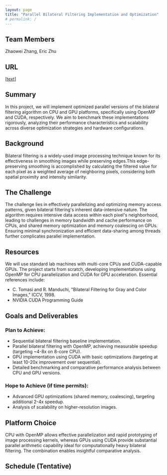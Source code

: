 ```yaml
---
layout: page
title: "Parallel Bilateral Filtering Implementation and Optimization"
# permalink: /
---
```


## Team Members
Zhaowei Zhang, Eric Zhu

## URL
[[text](https://github.com/pentene/15418-final-project)]

## Summary
In this project, we will implement optimized parallel versions of the bilateral filtering algorithm on CPU and GPU platforms, specifically using OpenMP and CUDA, respectively.
We aim to benchmark these implementations rigorously, analyzing their performance characteristics and scalability across diverse optimization strategies and hardware configurations.

## Background
Bilateral filtering is a widely-used image processing technique known for its effectiveness in smoothing images while preserving edges.This edge-preserving smoothing is accomplished
by calculating the filtered value for each pixel as a weighted average of neighboring pixels, considering both spatial proximity and intensity similarity. 

## The Challenge
The challenge lies in effectively parallelizing and optimizing memory access patterns, given bilateral filtering's inherent data-intensive nature. The algorithm requires intensive data access within each pixel's neighborhood, leading to challenges in memory bandwidth and cache performance on CPUs, and shared memory optimization and memory coalescing on GPUs. Ensuring minimal synchronization and efficient data-sharing among threads further complicates parallel implementation.

## Resources
We will use standard lab machines with multi-core CPUs and CUDA-capable GPUs. The project starts from scratch, developing implementations using OpenMP for CPU parallelization and CUDA for GPU acceleration. Essential references include:
- C. Tomasi and R. Manduchi, "Bilateral Filtering for Gray and Color Images," ICCV, 1998.
- NVIDIA CUDA Programming Guide

## Goals and Deliverables
### Plan to Achieve:
- Sequential bilateral filtering baseline implementation.
- Parallel bilateral filtering with OpenMP, achieving measurable speedup (targeting ~4-8x on 8-core CPU).
- GPU implementation using CUDA with basic optimizations (targeting at least 10-20x improvement over sequential).
- Detailed benchmarking and comparative performance analysis between CPU and GPU versions.

### Hope to Achieve (if time permits):
- Advanced GPU optimizations (shared memory, coalescing), targeting additional 2-4x speedup.
- Analysis of scalability on higher-resolution images.

## Platform Choice
CPU with OpenMP allows effective parallelization and rapid prototyping of image processing kernels, whereas GPUs using CUDA provide substantial parallel arithmetic capability ideal for computationally heavy bilateral filtering. The combination enables insightful comparative analysis.

## Schedule (Tentative)
